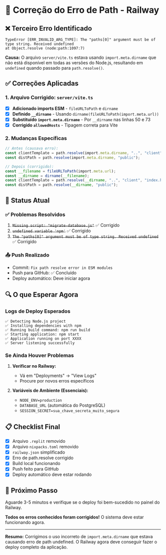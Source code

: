 # 🔧 Correção do Erro de Path - Railway

## ❌ **Terceiro Erro Identificado**
```
TypeError [ERR_INVALID_ARG_TYPE]: The "paths[0]" argument must be of type string. Received undefined
at Object.resolve (node:path:1097:7)
```

**Causa:** O arquivo `server/vite.ts` estava usando `import.meta.dirname` que não está disponível em todas as versões do Node.js, resultando em `undefined` quando passado para `path.resolve()`.

## ✅ **Correções Aplicadas**

### 1. Arquivo Corrigido: `server/vite.ts`
- [x] **Adicionado imports ESM** - `fileURLToPath` e `dirname`
- [x] **Definido `__dirname`** - Usando `dirname(fileURLToPath(import.meta.url))`
- [x] **Substituído `import.meta.dirname`** - Por `__dirname` nas linhas 50 e 73
- [x] **Corrigido `allowedHosts`** - Tipagem correta para Vite

### 2. Mudanças Específicas
```typescript
// Antes (causava erro):
const clientTemplate = path.resolve(import.meta.dirname, "..", "client", "index.html");
const distPath = path.resolve(import.meta.dirname, "public");

// Depois (corrigido):
const __filename = fileURLToPath(import.meta.url);
const __dirname = dirname(__filename);
const clientTemplate = path.resolve(__dirname, "..", "client", "index.html");
const distPath = path.resolve(__dirname, "public");
```

## 🚀 **Status Atual**

### ✅ Problemas Resolvidos
1. ~~`Missing script: "migrate-database.js"`~~ ✅ Corrigido
2. ~~`undefined variable 'npm'`~~ ✅ Corrigido  
3. ~~`The "paths[0]" argument must be of type string. Received undefined`~~ ✅ Corrigido

### 📤 Push Realizado
- Commit: `Fix path resolve error in ESM modules`
- Push para GitHub: ✅ Concluído
- Deploy automático: Deve iniciar agora

## 🔍 **O que Esperar Agora**

### Logs de Deploy Esperados
```
✅ Detecting Node.js project
✅ Installing dependencies with npm
✅ Running build command: npm run build
✅ Starting application: npm start
✅ Application running on port XXXX
✅ Server listening successfully
```

### Se Ainda Houver Problemas
1. **Verificar no Railway:**
   - Vá em "Deployments" → "View Logs"
   - Procure por novos erros específicos

2. **Variáveis de Ambiente (Essenciais):**
   - `NODE_ENV=production`
   - `DATABASE_URL` (automática do PostgreSQL)
   - `SESSION_SECRET=sua_chave_secreta_muito_segura`

## 📋 **Checklist Final**
- [x] Arquivo `.replit` removido
- [x] Arquivo `nixpacks.toml` removido  
- [x] `railway.json` simplificado
- [x] Erro de path.resolve corrigido
- [x] Build local funcionando
- [x] Push feito para GitHub
- [x] Deploy automático deve estar rodando

## 🎯 **Próximo Passo**
Aguarde 3-5 minutos e verifique se o deploy foi bem-sucedido no painel do Railway. 

**Todos os erros conhecidos foram corrigidos!** O sistema deve estar funcionando agora.

---
**Resumo:** Corrigimos o uso incorreto de `import.meta.dirname` que estava causando erro de path undefined. O Railway agora deve conseguir fazer o deploy completo da aplicação. 